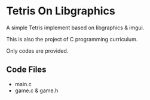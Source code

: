 # Tetris On Libgraphics

A simple Tetris implement based on libgraphics & imgui. 

This is also the project of C programming curriculum.

Only codes are provided.

## Code Files

- main.c
- game.c & game.h